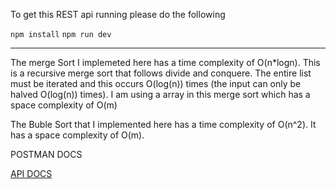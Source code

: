 To get this REST api running please do the following

`npm install`
`npm run dev`

-----------------------
The merge Sort I implemeted here has a time complexity of O(n*logn). This is a recursive merge sort that follows divide and conquere. The entire list must be iterated and this occurs O(log(n)) times (the input can only be halved O(log(n)) times). I am using a array in this merge sort which has a space complexity of O(m)

The Buble Sort that I implemented here has a time complexity of O(n^2). It has a space complexity of O(m).

POSTMAN DOCS

[API DOCS](https://documenter.getpostman.com/collection/view/783163-d8125947-f149-3ab3-8ad6-72e49ac4a03e)